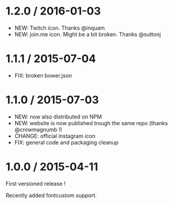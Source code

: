 
1.2.0 / 2016-01-03
============

  * NEW: Twitch icon. Thanks @inquam
  * NEW: join.me icon. Might be a bit broken. Thanks @suttonj

1.1.1 / 2015-07-04
============

  * FIX: broken bower.json

1.1.0 / 2015-07-03
============

  * NEW: now also distributed on NPM
  * NEW: website is now published trough the same repo (thanks @crowmagnumb !)
  * CHANGE: official instagram icon
  * FIX: general code and packaging cleanup

1.0.0 / 2015-04-11
============

First versioned release !

Recently added fontcustom support.

